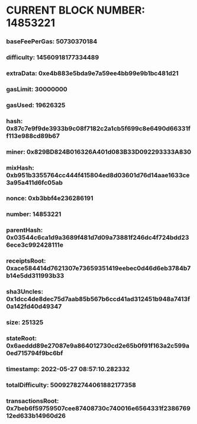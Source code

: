 # CURRENT BLOCK NUMBER: 14853221

### baseFeePerGas: 50730370184
### difficulty: 14560918177334489
### extraData: 0xe4b883e5bda9e7a59ee4bb99e9b1bc481d21
### gasLimit: 30000000
### gasUsed: 19626325
### hash: 0x87c7e9f9de3933b9c08f7182c2a1cb5f699c8e6490d66331ff113e988cd89b67
### miner: 0x829BD824B016326A401d083B33D092293333A830
### mixHash: 0xb951b3355764cc444f415804ed8d03601d76d14aae1633ce3a95a411d6fc05ab
### nonce: 0xb3bbf4e236286191
### number: 14853221
### parentHash: 0x03544c6ca1d9a3689f481d7d09a73881f246dc4f724bdd236ece3c992428111e
### receiptsRoot: 0xace584414d7621307e73659351419eebec0d46d6eb3784b7b14e5dd311993b33
### sha3Uncles: 0x1dcc4de8dec75d7aab85b567b6ccd41ad312451b948a7413f0a142fd40d49347
### size: 251325
### stateRoot: 0x6aeddd89e27087e9a864012730cd2e65b0f91f163a2c599a0ed715794f9bc6bf
### timestamp: 2022-05-27 08:57:10.282332
### totalDifficulty: 50092782744061882177358
### transactionsRoot: 0x7beb6f59759507cee87408730c740016e6564331f238676912ed633b14960d26
